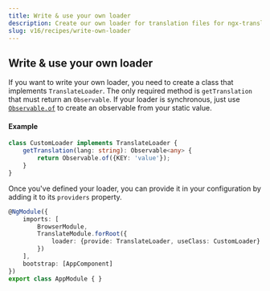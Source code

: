 ```yaml
---
title: Write & use your own loader
description: Create our own loader for translation files for ngx-translate.
slug: v16/recipes/write-own-loader
---
```


## Write & use your own loader

If you want to write your own loader, you need to create a class that
implements `TranslateLoader`. The only required method is `getTranslation` that must
return an `Observable`. If your loader is synchronous, just use [`Observable.of`](https://github.com/Reactive-Extensions/RxJS/blob/master/doc/api/core/operators/of.md) to create
an observable from your static value.

#### Example

```ts
class CustomLoader implements TranslateLoader {
    getTranslation(lang: string): Observable<any> {
        return Observable.of({KEY: 'value'});
    }
}
```

Once you've defined your loader, you can provide it in your configuration by adding it to its `providers` property.

```ts
@NgModule({
    imports: [
        BrowserModule,
        TranslateModule.forRoot({
            loader: {provide: TranslateLoader, useClass: CustomLoader}
        })
    ],
    bootstrap: [AppComponent]
})
export class AppModule { }
```
